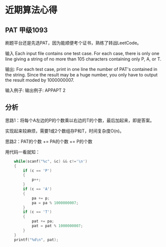 # 近期算法心得

## PAT 甲级1093

刷题平台还是先选PAT，因为能顺便考个证书，熟练了转战LeetCode。

输入
Each input file contains one test case. For each case, there is only one line giving a string of no more than 105
characters containing only P, A, or T.

输出:
For each test case, print in one line the number of PAT's contained in the string. Since the result may be a huge number, you only have to 
output the result moded by 1000000007.

输入例子:      输出例子:
APPAPT        2

## 分析

思路1：将每个A左边的P的个数乘以右边的T的个数，最后加起来，即是答案。

实现起来较麻烦，需要1或2个数组存P和T，时间复杂度O(n)。

思路2：PAT的个数 += PA的个数 += P的个数

用代码一看就知：
```c
    while(scanf("%c", &c) && c!='\n') 
    {
        if (c == 'P') 
        {
            p++;
        }
        if (c == 'A') 
        {
            pa += p;
            pa = pa % 1000000007;
        }
        if (c == 'T') 
        {
            pat += pa;
            pat = pat % 1000000007;
        }
    }
    printf("%d\n", pat);
```

